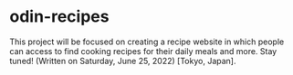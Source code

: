 # odin-recipes
This project will be focused on creating a recipe website in which people can access to find cooking recipes for their daily meals and more. Stay tuned! (Written on Saturday, June 25, 2022) [Tokyo, Japan].
